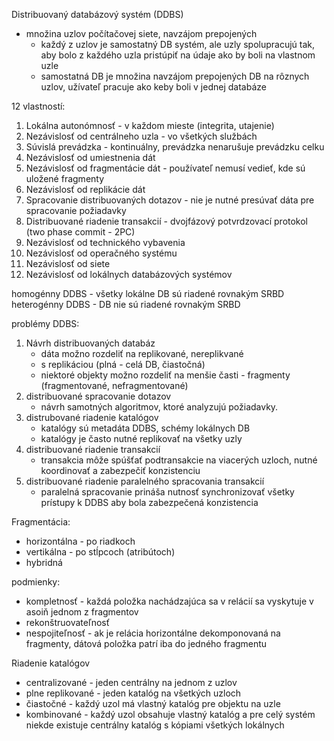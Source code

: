 Distribuovaný databázový systém (DDBS)
- množina uzlov počítačovej siete, navzájom prepojených
	- každý z uzlov je samostatný DB systém, ale uzly spolupracujú tak, aby bolo z každého uzla pristúpiť na údaje ako by boli na vlastnom uzle
	- samostatná DB je množina navzájom prepojených DB na rôznych uzlov, užívateľ pracuje ako keby boli v jednej databáze

12 vlastností:
1. Lokálna autonómnosť  - v každom mieste (integrita, utajenie)
2. Nezávislosť od centrálneho uzla  - vo všetkých službách
3. Súvislá prevádzka - kontinuálny, prevádzka nenarušuje prevádzku celku
4. Nezávislosť od umiestnenia dát 
5. Nezávislosť od fragmentácie dát - používateľ nemusí vedieť, kde sú uložené fragmenty
6. Nezávislosť od replikácie dát
7. Spracovanie distribuovaných dotazov - nie je nutné presúvať dáta pre spracovanie požiadavky
8. Distribuované riadenie transakcií - dvojfázový potvrdzovací protokol (two phase commit - 2PC)
9. Nezávislosť od technického vybavenia 
10. Nezávislosť od operačného systému
11. Nezávislosť od siete
12. Nezávislosť od lokálnych databázových systémov

homogénny DDBS - všetky lokálne DB sú riadené rovnakým SRBD
heterogénny DDBS - DB nie sú riadené rovnakým SRBD

problémy DDBS:
1. Návrh distribuovaných databáz
	- dáta možno rozdeliť na replikované, nereplikvané
	- s replikáciou (plná - celá DB, čiastočná)
	- niektoré objekty možno rozdeliť na menšie časti - fragmenty (fragmentované, nefragmentované)
2. distribuované spracovanie dotazov
	- návrh samotných algoritmov, ktoré analyzujú požiadavky.
3. distrubované riadenie katalógov
	- katalógy sú metadáta DDBS, schémy lokálnych DB
	- katalógy je často nutné replikovať na všetky uzly
4. distribuované riadenie transakcií
	- transakcia môže spúšťať podtransakcie na viacerých uzloch, nutné koordinovať a zabezpečiť konzistenciu
5. distribuované riadenie paralelného spracovania transakcií
	- paralelná spracovanie prináša nutnosť synchronizovať všetky prístupy k DDBS aby bola zabezpečená konzistencia

Fragmentácia:
- horizontálna - po riadkoch
- vertikálna - po stĺpcoch (atribútoch)
- hybridná

podmienky:
- kompletnosť - každá položka nachádzajúca sa v relácií sa vyskytuje v asoiň jednom z fragmentov
- rekonštruovateľnosť 
- nespojiteľnosť - ak je relácia horizontálne dekomponovaná na fragmenty, dátová položka patrí iba do jedného fragmentu

Riadenie katalógov
- centralizované - jeden centrálny na jednom z uzlov
- plne replikované - jeden katalóg na všetkých uzloch
- čiastočné - každý uzol má vlastný katalóg pre objektu na uzle
- kombinované - každý uzol obsahuje vlastný katalóg a pre celý systém niekde existuje centrálny katalóg s kópiami všetkých lokálnych